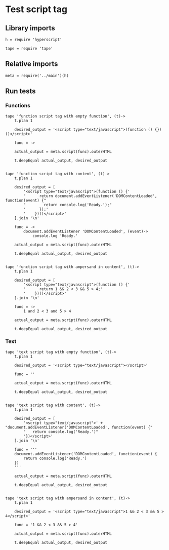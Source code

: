 # Test script tag

## Library imports

	h = require 'hyperscript'

	tape = require 'tape'


## Relative imports

	meta = require('../main')(h)


## Run tests

### Functions

	tape 'function script tag with empty function', (t)->
		t.plan 1

		desired_output = '<script type="text/javascript">(function () {})()</script>'

		func = ->

		actual_output = meta.script(func).outerHTML

		t.deepEqual actual_output, desired_output


	tape 'function script tag with content', (t)->
		t.plan 1

		desired_output = [
			'<script type="text/javascript">(function () {'
			"      return document.addEventListener('DOMContentLoaded', function(event) {"
		    "        return console.log('Ready.');"
			'      });'
			'    })()</script>'
		].join '\n'

		func = ->
			document.addEventListener 'DOMContentLoaded', (event)->
				console.log 'Ready.'

		actual_output = meta.script(func).outerHTML

		t.deepEqual actual_output, desired_output


	tape 'function script tag with ampersand in content', (t)->
		t.plan 1

		desired_output = [
			'<script type="text/javascript">(function () {'
			'      return 1 && 2 < 3 && 5 > 4;'
			'    })()</script>'
		].join '\n'

		func = ->
			1 and 2 < 3 and 5 > 4

		actual_output = meta.script(func).outerHTML

		t.deepEqual actual_output, desired_output


### Text

	tape 'text script tag with empty function', (t)->
		t.plan 1

		desired_output = '<script type="text/javascript"></script>'

		func = ''

		actual_output = meta.script(func).outerHTML

		t.deepEqual actual_output, desired_output


	tape 'text script tag with content', (t)->
		t.plan 1

		desired_output = [
			'<script type="text/javascript">' + "document.addEventListener('DOMContentLoaded', function(event) {"
		    "	return console.log('Ready.')"
			'})</script>'
		].join '\n'

		func = '''
		document.addEventListener('DOMContentLoaded', function(event) {
			return console.log('Ready.')
		})
		'''

		actual_output = meta.script(func).outerHTML

		t.deepEqual actual_output, desired_output


	tape 'text script tag with ampersand in content', (t)->
		t.plan 1

		desired_output = '<script type="text/javascript">1 && 2 < 3 && 5 > 4</script>'

		func = '1 && 2 < 3 && 5 > 4'

		actual_output = meta.script(func).outerHTML

		t.deepEqual actual_output, desired_output
